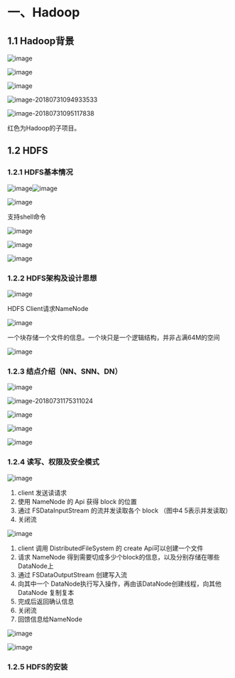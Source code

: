 # 一、Hadoop

## 1.1 Hadoop背景

![image](https://user-images.githubusercontent.com/16509581/43432382-256ec7ee-94a5-11e8-89e8-e24a6f3b7150.png)

![image](https://user-images.githubusercontent.com/16509581/43432389-3080e1a8-94a5-11e8-8737-e2542c9db0d2.png)

![image](https://user-images.githubusercontent.com/16509581/43432410-5b0b10ce-94a5-11e8-8ef7-8def0bff0b46.png)

![image-20180731094933533](/var/folders/dq/bwscczgs1m10n6c_4b1hg3m40000gp/T/abnerworks.Typora/image-20180731094933533.png)

![image-20180731095117838](/var/folders/dq/bwscczgs1m10n6c_4b1hg3m40000gp/T/abnerworks.Typora/image-20180731095117838.png)

红色为Hadoop的子项目。

## 1.2 HDFS

### 1.2.1 HDFS基本情况

![image](https://user-images.githubusercontent.com/16509581/43445905-15037d48-94da-11e8-8525-bf6646ed4815.png)![image](https://user-images.githubusercontent.com/16509581/43445996-437dc390-94da-11e8-9c92-17bdb694bbcd.png)

![image](https://user-images.githubusercontent.com/16509581/43446026-5a386b76-94da-11e8-9971-d04375a012c6.png)

支持shell命令

![image](https://user-images.githubusercontent.com/16509581/43446101-9c7a0cce-94da-11e8-8502-79d831296dc6.png)

![image](https://user-images.githubusercontent.com/16509581/43446275-00d6105a-94db-11e8-9092-2d2fc62197e5.png)

![image](https://user-images.githubusercontent.com/16509581/43446317-1ba5b052-94db-11e8-9b5c-0d3d46c28a65.png)



### 1.2.2 HDFS架构及设计思想

![image](https://user-images.githubusercontent.com/16509581/43449487-245de27a-94e3-11e8-885c-1c682276d5e0.png)

HDFS Client请求NameNode



![image](https://user-images.githubusercontent.com/16509581/43449762-dce78c42-94e3-11e8-925b-fc68dcdf0553.png)



一个块存储一个文件的信息。一个块只是一个逻辑结构，并非占满64M的空间

![image](https://user-images.githubusercontent.com/16509581/43452225-827bef72-94e9-11e8-8973-7a66636eaab6.png)

### 1.2.3 结点介绍（NN、SNN、DN）

![image](https://user-images.githubusercontent.com/16509581/43452246-9471616c-94e9-11e8-874c-3e01383060df.png)

![image-20180731175311024](/var/folders/dq/bwscczgs1m10n6c_4b1hg3m40000gp/T/abnerworks.Typora/image-20180731175311024.png)

![image](https://user-images.githubusercontent.com/16509581/43453922-ffec43d6-94ed-11e8-9532-60ca477e50d8.png)

![image](https://user-images.githubusercontent.com/16509581/43453943-0cd30b70-94ee-11e8-9049-00bad27f774a.png)

![image](https://user-images.githubusercontent.com/16509581/43454233-f7c10c72-94ee-11e8-87a0-d7e248fe4a55.png)

### 1.2.4 读写、权限及安全模式

![image](https://user-images.githubusercontent.com/16509581/43454722-7f5d2e4e-94f0-11e8-995f-63615723f5f2.png)

1. client 发送读请求
2. 使用 NameNode 的 Api 获得 block 的位置
3. 通过 FSDataInputStream 的流并发读取各个 block （图中4 5表示并发读取）
4. 关闭流

![image](https://user-images.githubusercontent.com/16509581/43455586-f0c276d2-94f2-11e8-8028-0a7a4206eac0.png)

1. client 调用 DistributedFileSystem 的 create Api可以创建一个文件
2. 请求 NameNode 得到需要切成多少个block的信息，以及分别存储在哪些DataNode上
3. 通过 FSDataOutputStream 创建写入流
4. 向其中一个 DataNode执行写入操作，再由该DataNode创建线程，向其他DataNode 复制复本
5. 完成后返回确认信息
6. 关闭流
7. 回馈信息给NameNode

![image](https://user-images.githubusercontent.com/16509581/43455999-61011b82-94f4-11e8-8601-b2e959817738.png)

![image](https://user-images.githubusercontent.com/16509581/43456113-cc02dc2c-94f4-11e8-9190-2d2d7f102895.png)

### 1.2.5 HDFS的安装

